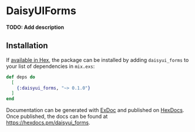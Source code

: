# DaisyUIForms

**TODO: Add description**

## Installation

If [available in Hex](https://hex.pm/docs/publish), the package can be installed
by adding `daisyui_forms` to your list of dependencies in `mix.exs`:

```elixir
def deps do
  [
    {:daisyui_forms, "~> 0.1.0"}
  ]
end
```

Documentation can be generated with [ExDoc](https://github.com/elixir-lang/ex_doc)
and published on [HexDocs](https://hexdocs.pm). Once published, the docs can
be found at <https://hexdocs.pm/daisyui_forms>.

